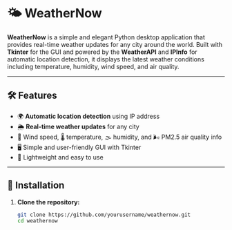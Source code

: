 # 🌤️ WeatherNow

**WeatherNow** is a simple and elegant Python desktop application that provides real-time weather updates for any city around the world. Built with **Tkinter** for the GUI and powered by the **WeatherAPI** and **IPInfo** for automatic location detection, it displays the latest weather conditions including temperature, humidity, wind speed, and air quality.

---

## 🛠️ Features

- 🌍 **Automatic location detection** using IP address
- 🌦️ **Real-time weather updates** for any city
- 💨 Wind speed, 🌡️ temperature, 🌫️ humidity, and 🌬️ PM2.5 air quality info
- 🖥️ Simple and user-friendly GUI with Tkinter
- 🚀 Lightweight and easy to use

---

## 🔧 Installation

1. **Clone the repository:**

   ```bash
   git clone https://github.com/yourusername/weathernow.git
   cd weathernow
